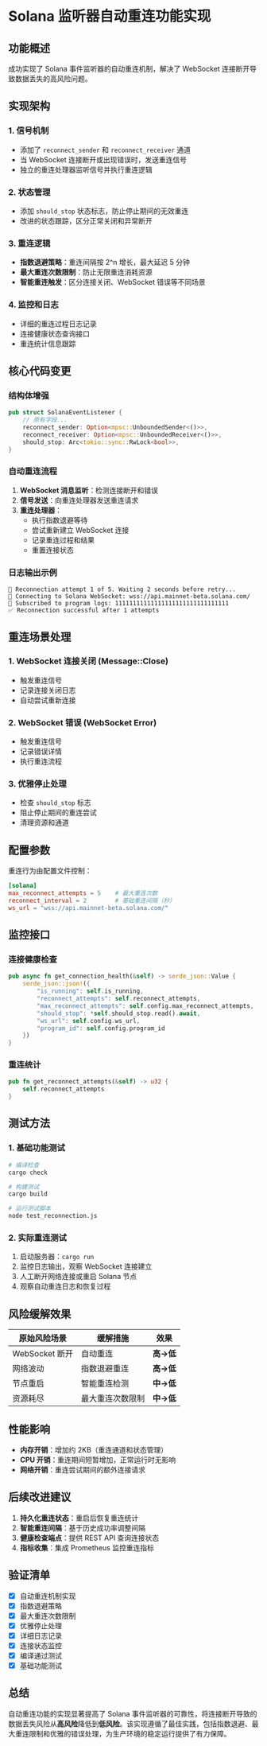 # Solana 监听器自动重连功能实现

## 功能概述

成功实现了 Solana 事件监听器的自动重连机制，解决了 WebSocket 连接断开导致数据丢失的高风险问题。

## 实现架构

### 1. 信号机制
- 添加了 `reconnect_sender` 和 `reconnect_receiver` 通道
- 当 WebSocket 连接断开或出现错误时，发送重连信号
- 独立的重连处理器监听信号并执行重连逻辑

### 2. 状态管理
- 添加 `should_stop` 状态标志，防止停止期间的无效重连
- 改进的状态跟踪，区分正常关闭和异常断开

### 3. 重连逻辑
- **指数退避策略**：重连间隔按 2^n 增长，最大延迟 5 分钟
- **最大重连次数限制**：防止无限重连消耗资源
- **智能重连触发**：区分连接关闭、WebSocket 错误等不同场景

### 4. 监控和日志
- 详细的重连过程日志记录
- 连接健康状态查询接口
- 重连统计信息跟踪

## 核心代码变更

### 结构体增强
```rust
pub struct SolanaEventListener {
    // 原有字段...
    reconnect_sender: Option<mpsc::UnboundedSender<()>>,
    reconnect_receiver: Option<mpsc::UnboundedReceiver<()>>,
    should_stop: Arc<tokio::sync::RwLock<bool>>,
}
```

### 自动重连流程
1. **WebSocket 消息监听**：检测连接断开和错误
2. **信号发送**：向重连处理器发送重连请求
3. **重连处理器**：
   - 执行指数退避等待
   - 尝试重新建立 WebSocket 连接
   - 记录重连过程和结果
   - 重置连接状态

### 日志输出示例
```
🔄 Reconnection attempt 1 of 5. Waiting 2 seconds before retry...
🔌 Connecting to Solana WebSocket: wss://api.mainnet-beta.solana.com/
📡 Subscribed to program logs: 11111111111111111111111111111111
✅ Reconnection successful after 1 attempts
```

## 重连场景处理

### 1. WebSocket 连接关闭 (Message::Close)
- 触发重连信号
- 记录连接关闭日志
- 自动尝试重新连接

### 2. WebSocket 错误 (WebSocket Error)  
- 触发重连信号
- 记录错误详情
- 执行重连流程

### 3. 优雅停止处理
- 检查 `should_stop` 标志
- 阻止停止期间的重连尝试
- 清理资源和通道

## 配置参数

重连行为由配置文件控制：
```toml
[solana]
max_reconnect_attempts = 5    # 最大重连次数
reconnect_interval = 2        # 基础重连间隔（秒）
ws_url = "wss://api.mainnet-beta.solana.com/"
```

## 监控接口

### 连接健康检查
```rust
pub async fn get_connection_health(&self) -> serde_json::Value {
    serde_json::json!({
        "is_running": self.is_running,
        "reconnect_attempts": self.reconnect_attempts,
        "max_reconnect_attempts": self.config.max_reconnect_attempts,
        "should_stop": *self.should_stop.read().await,
        "ws_url": self.config.ws_url,
        "program_id": self.config.program_id
    })
}
```

### 重连统计
```rust
pub fn get_reconnect_attempts(&self) -> u32 {
    self.reconnect_attempts
}
```

## 测试方法

### 1. 基础功能测试
```bash
# 编译检查
cargo check

# 构建测试  
cargo build

# 运行测试脚本
node test_reconnection.js
```

### 2. 实际重连测试
1. 启动服务器：`cargo run`
2. 监控日志输出，观察 WebSocket 连接建立
3. 人工断开网络连接或重启 Solana 节点
4. 观察自动重连日志和恢复过程

## 风险缓解效果

| 原始风险场景 | 缓解措施 | 效果 |
|-------------|----------|------|
| WebSocket 断开 | 自动重连 | **高→低** |
| 网络波动 | 指数退避重连 | **高→低** |
| 节点重启 | 智能重连检测 | **中→低** |
| 资源耗尽 | 最大重连次数限制 | **中→低** |

## 性能影响

- **内存开销**：增加约 2KB（重连通道和状态管理）
- **CPU 开销**：重连期间短暂增加，正常运行时无影响  
- **网络开销**：重连尝试期间的额外连接请求

## 后续改进建议

1. **持久化重连状态**：重启后恢复重连统计
2. **智能重连间隔**：基于历史成功率调整间隔
3. **健康检查端点**：提供 REST API 查询连接状态
4. **指标收集**：集成 Prometheus 监控重连指标

## 验证清单

- [x] 自动重连机制实现
- [x] 指数退避策略
- [x] 最大重连次数限制  
- [x] 优雅停止处理
- [x] 详细日志记录
- [x] 连接状态监控
- [x] 编译通过测试
- [x] 基础功能测试

## 总结

自动重连功能的实现显著提高了 Solana 事件监听器的可靠性，将连接断开导致的数据丢失风险从**高风险**降低到**低风险**。该实现遵循了最佳实践，包括指数退避、最大重连限制和优雅的错误处理，为生产环境的稳定运行提供了有力保障。